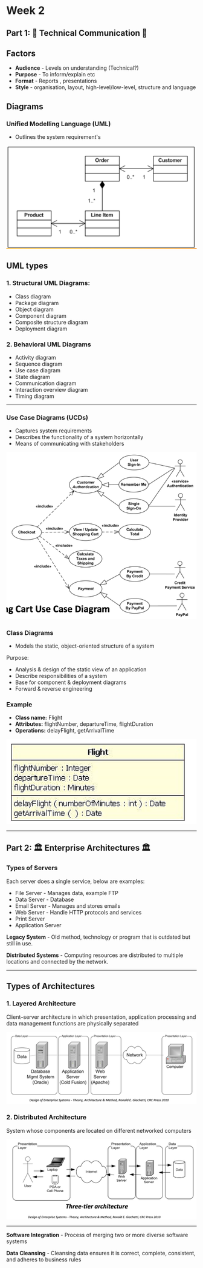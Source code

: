 # Week 2

## Part 1: 📓 Technical Communication 📓

## Factors

- **Audience** - Levels on understanding (Technical?)
- **Purpose** - To inform/explain etc
- **Format** - Reports , presentations
- **Style** - organisation, layout, high-level/low-level, structure and language

## Diagrams

### Unified Modelling Language (UML)

- Outlines the system requirement's

![uml](images/uml.png)

## UML types

### 1. Structural UML Diagrams:

- Class diagram
- Package diagram
- Object diagram
- Component diagram
- Composite structure diagram
- Deployment diagram

### 2. Behavioral UML Diagrams

- Activity diagram
- Sequence diagram
- Use case diagram
- State diagram
- Communication diagram
- Interaction overview diagram
- Timing diagram

---

### Use Case Diagrams (UCDs)

- Captures system requirements
- Describes the functionality of a system
  horizontally
- Means of communicating with stakeholders

![uml](images/ucd.png)

### Class Diagrams

- Models the static, object-oriented structure of a system

Purpose:

- Analysis & design of the static view of an application
- Describe responsibilities of a system
- Base for component & deployment diagrams
- Forward & reverse engineering

### Example

- **Class name:** Flight
- **Attributes:** flightNumber, departureTime, flightDuration
- **Operations:** delayFlight, getArrivalTime

![uml](images/class-diagram.png)

---

## Part 2: 🏛️ Enterprise Architectures 🏛️

### Types of Servers

Each server does a single service, below are examples:

- File Server - Manages data, example FTP
- Data Server - Database
- Email Server - Manages and stores emails
- Web Server - Handle HTTP protocols and services
- Print Server
- Application Server

**Legacy System** - Old method, technology or program that is outdated but still in use.

**Distributed Systems** - Computing resources are distributed to multiple locations and connected by the network.

---

## Types of Architectures

### 1. Layered Architecture

Client–server architecture in which presentation, application processing and data management functions are physically separated

![Layered Architecture](images/layered-architecture.png)

### 2. Distributed Architecture

System whose components are located on different networked computers

![Distributed Architecture](images/distributed-architecture.png)

---

**Software Integration** - Process of merging two or more diverse software systems

**Data Cleansing** - Cleansing data ensures it is correct, complete, consistent, and adheres to business rules
